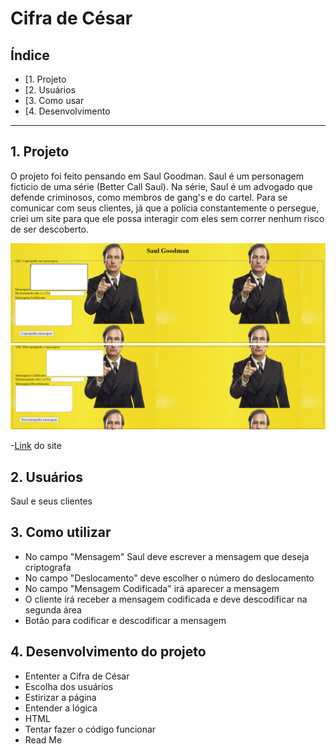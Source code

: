 # Cifra de César

## Índice

* [1. Projeto
* [2. Usuários
* [3. Como usar
* [4. Desenvolvimento

***

## 1. Projeto

O projeto foi feito pensando em Saul Goodman. Saul é um personagem ficticio de uma série (Better Call Saul). Na série, Saul é um advogado que defende criminosos, como membros de gang's e do cartel. Para se comunicar com seus clientes, já que a polícia constantemente o persegue, criei um site para que ele possa interagir com eles sem correr nenhum risco de ser descoberto.

![paginaweb](call.png)
![paginaweb](better.png)

-[Link](https://karinafs.github.io/SAP005-cipher/.) do site

## 2. Usuários

Saul e seus clientes

## 3.  Como utilizar

* No campo "Mensagem" Saul deve escrever a mensagem que deseja criptografa
* No campo "Deslocamento" deve escolher o número do deslocamento
* No campo "Mensagem Codificada" irá aparecer a mensagem 
* O cliente irá receber a mensagem codificada e deve descodificar na segunda área
* Botão para codificar e descodificar a mensagem


## 4. Desenvolvimento do projeto

* Ententer a Cifra de César
* Escolha dos usuários
* Estirizar a página
* Entender a lógica
* HTML
* Tentar fazer o código funcionar
* Read Me
